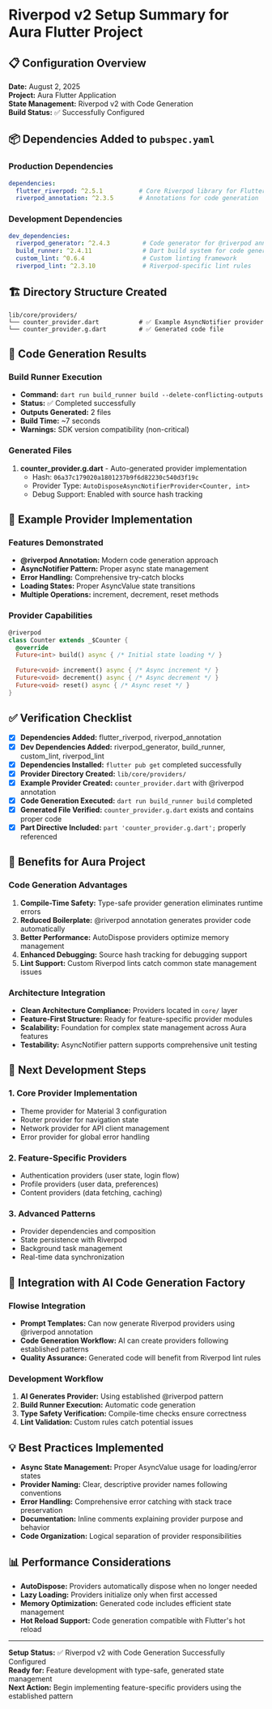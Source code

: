 # Riverpod v2 Setup Summary for Aura Flutter Project

## 📋 Configuration Overview

**Date:** August 2, 2025  
**Project:** Aura Flutter Application  
**State Management:** Riverpod v2 with Code Generation  
**Build Status:** ✅ Successfully Configured  

## 📦 Dependencies Added to `pubspec.yaml`

### Production Dependencies
```yaml
dependencies:
  flutter_riverpod: ^2.5.1          # Core Riverpod library for Flutter
  riverpod_annotation: ^2.3.5       # Annotations for code generation
```

### Development Dependencies
```yaml
dev_dependencies:
  riverpod_generator: ^2.4.3         # Code generator for @riverpod annotations
  build_runner: ^2.4.11              # Dart build system for code generation
  custom_lint: ^0.6.4                # Custom linting framework
  riverpod_lint: ^2.3.10             # Riverpod-specific lint rules
```

## 🏗️ Directory Structure Created

```
lib/core/providers/
└── counter_provider.dart           # ✅ Example AsyncNotifier provider
└── counter_provider.g.dart         # ✅ Generated code file
```

## 🔧 Code Generation Results

### Build Runner Execution
- **Command:** `dart run build_runner build --delete-conflicting-outputs`
- **Status:** ✅ Completed successfully
- **Outputs Generated:** 2 files
- **Build Time:** ~7 seconds
- **Warnings:** SDK version compatibility (non-critical)

### Generated Files
1. **counter_provider.g.dart** - Auto-generated provider implementation
   - Hash: `06a37c179020a1801237b9f6d82230c540d3f19c`
   - Provider Type: `AutoDisposeAsyncNotifierProvider<Counter, int>`
   - Debug Support: Enabled with source hash tracking

## 📝 Example Provider Implementation

### Features Demonstrated
- **@riverpod Annotation:** Modern code generation approach
- **AsyncNotifier Pattern:** Proper async state management
- **Error Handling:** Comprehensive try-catch blocks
- **Loading States:** Proper AsyncValue state transitions
- **Multiple Operations:** increment, decrement, reset methods

### Provider Capabilities
```dart
@riverpod
class Counter extends _$Counter {
  @override
  Future<int> build() async { /* Initial state loading */ }
  
  Future<void> increment() async { /* Async increment */ }
  Future<void> decrement() async { /* Async decrement */ }
  Future<void> reset() async { /* Async reset */ }
}
```

## ✅ Verification Checklist

- [x] **Dependencies Added:** flutter_riverpod, riverpod_annotation
- [x] **Dev Dependencies Added:** riverpod_generator, build_runner, custom_lint, riverpod_lint
- [x] **Dependencies Installed:** `flutter pub get` completed successfully
- [x] **Provider Directory Created:** `lib/core/providers/`
- [x] **Example Provider Created:** `counter_provider.dart` with @riverpod annotation
- [x] **Code Generation Executed:** `dart run build_runner build` completed
- [x] **Generated File Verified:** `counter_provider.g.dart` exists and contains proper code
- [x] **Part Directive Included:** `part 'counter_provider.g.dart';` properly referenced

## 🎯 Benefits for Aura Project

### Code Generation Advantages
1. **Compile-Time Safety:** Type-safe provider generation eliminates runtime errors
2. **Reduced Boilerplate:** @riverpod annotation generates provider code automatically
3. **Better Performance:** AutoDispose providers optimize memory management
4. **Enhanced Debugging:** Source hash tracking for debugging support
5. **Lint Support:** Custom Riverpod lints catch common state management issues

### Architecture Integration
- **Clean Architecture Compliance:** Providers located in `core/` layer
- **Feature-First Structure:** Ready for feature-specific provider modules
- **Scalability:** Foundation for complex state management across Aura features
- **Testability:** AsyncNotifier pattern supports comprehensive unit testing

## 🚀 Next Development Steps

### 1. Core Provider Implementation
- Theme provider for Material 3 configuration
- Router provider for navigation state
- Network provider for API client management
- Error provider for global error handling

### 2. Feature-Specific Providers
- Authentication providers (user state, login flow)
- Profile providers (user data, preferences)
- Content providers (data fetching, caching)

### 3. Advanced Patterns
- Provider dependencies and composition
- State persistence with Riverpod
- Background task management
- Real-time data synchronization

## 🔗 Integration with AI Code Generation Factory

### Flowise Integration
- **Prompt Templates:** Can now generate Riverpod providers using @riverpod annotation
- **Code Generation Workflow:** AI can create providers following established patterns
- **Quality Assurance:** Generated code will benefit from Riverpod lint rules

### Development Workflow
1. **AI Generates Provider:** Using established @riverpod pattern
2. **Build Runner Execution:** Automatic code generation
3. **Type Safety Verification:** Compile-time checks ensure correctness
4. **Lint Validation:** Custom rules catch potential issues

## 💡 Best Practices Implemented

- **Async State Management:** Proper AsyncValue usage for loading/error states
- **Provider Naming:** Clear, descriptive provider names following conventions
- **Error Handling:** Comprehensive error catching with stack trace preservation
- **Documentation:** Inline comments explaining provider purpose and behavior
- **Code Organization:** Logical separation of provider responsibilities

## 📊 Performance Considerations

- **AutoDispose:** Providers automatically dispose when no longer needed
- **Lazy Loading:** Providers initialize only when first accessed
- **Memory Optimization:** Generated code includes efficient state management
- **Hot Reload Support:** Code generation compatible with Flutter's hot reload

---

**Setup Status:** ✅ Riverpod v2 with Code Generation Successfully Configured  
**Ready for:** Feature development with type-safe, generated state management  
**Next Action:** Begin implementing feature-specific providers using the established pattern
